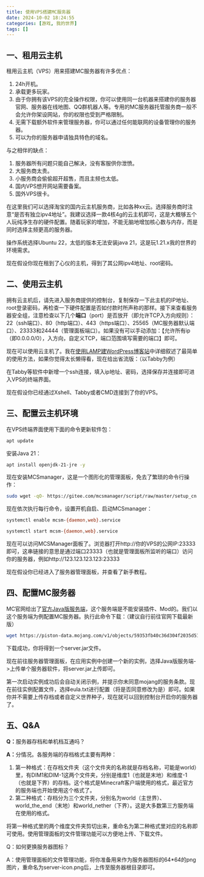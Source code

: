 ```yaml
---
title: 使用VPS搭建MC服务器
date: 2024-10-02 18:24:55
categories: [游戏, 我的世界]
tags: []
---
```


## 一、租用云主机

租用云主机（VPS）用来搭建MC服务器有许多优点：

1. 24h开机。
2. 承载更多玩家。
3. 由于你拥有该VPS的完全操作权限，你可以使用同一台机器来搭建你的服务器官网、服务器在线地图、QQ群机器人等。专用的MC服务器托管服务商一般不会允许你架设网站，你的权限也受到严格限制。
4. 无需下载额外软件来管理服务器，你可以通过任何能联网的设备管理你的服务器。
5. 可以为你的服务器申请独具特色的域名。

<!--more-->

与之相伴的缺点：

1. 服务器所有问题只能自己解决，没有客服供你泄愤。
2. 大服务商太贵。
3. 小服务商会偷偷超开超售，而且主频也太低。
4. 国内VPS想开网站需要备案。
5. 国外VPS很卡。

在这里我们可以选择淘宝的国内云主机服务商，比如各种xx云。选择服务商时注意“是否有独立ipv4地址”。我建议选择一款4核4g的云主机即可，这是大概够五个人玩纯净生存的硬件配置。随着玩家的增加，不能无脑地增加核心数与内存，而是同时选择主频更高的服务器。

操作系统选择Ubuntu 22，太低的版本无法安装java 21，这是玩1.21.x我的世界的环境需求。

现在假设你现在租到了心仪的主机，得到了其公网ipv4地址、root密码。

## 二、使用云主机

拥有云主机后，请先进入服务商提供的控制台，复制保存一下此主机的IP地址、root登录密码，再检查一下硬件配置是否如付款时所声称的那样。接下来查看服务器安全组，注意检查以下几个<b>端口</b>（port）是否放开（即允许TCP入方向规则）：22（ssh端口）、80（http端口）、443（https端口）、25565（MC服务器默认端口）、23333和24444（管理面板端口）。如果没有可以手动添加：【允许所有ip（即0.0.0.0/0），入方向，自定义TCP，端口范围填写需要的端口】即可。

现在可以使用云主机了。我在[使用LAMP建WordPress博客站](https://testgames.me/2023/09/06/49/#3rd)中详细叙述了最简单的使用方法，如果你觉得太长懒得看，现在给出省流版：（以Tabby为例）

在Tabby等软件中新增一个ssh连接，填入ip地址、密码，选择保存并连接即可进入VPS的终端界面。

现在假设你已经通过Xshell、Tabby或者CMD连接到了你的VPS。

## 三、配置云主机环境

在VPS终端界面使用下面的命令更新软件包：

```Bash
apt update
```

安装Java 21：

```bash
apt install openjdk-21-jre -y
```

现在安装MCSmanager，这是一个图形化的管理面板，免去了繁琐的命令行操作：

```bash
sudo wget -qO- https://gitee.com/mcsmanager/script/raw/master/setup_cn.sh | sudo bash
```

现在依次执行每行命令，设置开机自启、启动MCSmanager：

```bash
systemctl enable mcsm-{daemon,web}.service

systemctl start mcsm-{daemon,web}.service
```

现在可以访问MCSManager面板了。浏览器打开http://你的VPS的公网IP:23333即可，这串链接的意思是通过端口23333（也就是管理面板所监听的端口）访问你的服务器，例如http://123.123.123.123:23333

现在假设你已经进入了服务器管理面板，并查看了新手教程。

## 四、配置MC服务器

MC官网给出了[官方Java版服务端](https://www.minecraft.net/en-us/download/server)，这个服务端是不能安装插件、Mod的。我们以这个服务端为例配置MC服务器。执行此命令下载：（建议自行前往官网下载最新版）

```bash
wget https://piston-data.mojang.com/v1/objects/59353fb40c36d304f2035d51e7d6e6baa98dc05c/server.jar
```

下载成功，你将得到一个server.jar文件。

现在前往服务器管理面板，在应用实例中创建一个新的实例，选择Java版服务端->上传单个服务器软件，将server.jar上传即可。

第一次启动实例成功后会自动关闭示例，并提示你未同意mojang的服务条款。现在前往实例配置文件，选择eula.txt进行配置（将是否同意修改为是）即可。如果你并不需要上传存档或者自定义世界种子，现在就可以回到控制台开启你的服务器了。

## 五、Q&A

<b>Q：</b>服务器存档和单机档互通吗？

<b>A：</b>分情况。各服务端的存档格式主要有两种：

1. 第一种格式：在存档文件夹（这个文件夹的名称就是存档名称，可能是world）里，有DIM1和DIM-1这两个文件夹，分别是维度1（也就是末地）和维度-1（也就是下界）的存档。这个格式是Minecraft客户端使用的格式，最近官方的服务端也开始使用这个格式了。
2. 第二种格式：存档分为三个文件夹，分别名为world（主世界）、world_the_end（末地）和world_nether（下界）。这是大多数第三方服务端在使用的格式。

将第一种格式里的两个维度文件夹剪切出来，重命名为第二种格式里对应的名称即可使用。使用管理面板的文件管理功能可以方便地上传、下载文件。

Q：如何更换服务器图标？

A：使用管理面板的文件管理功能，将你准备用来作为服务器图标的64*64的png图片，重命名为server-icon.png后，上传至服务器根目录即可。
